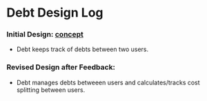 # Debt Design Log

### Initial Design: [concept](../../../context/design/concepts/Debt/initialConcept.md/steps/_.f5ae342d.md)
- Debt keeps track of debts between two users.



### Revised Design after Feedback:
- Debt manages debts betweeen users and calculates/tracks cost splitting between users.
